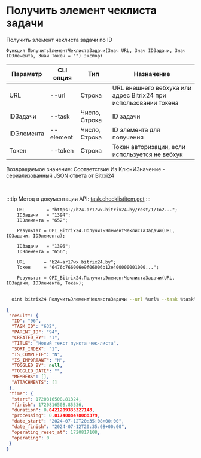 ﻿---
sidebar_position: 5
---

# Получить элемент чеклиста задачи
 Получить элемент чеклиста задачи по ID



`Функция ПолучитьЭлементЧеклистаЗадачи(Знач URL, Знач IDЗадачи, Знач IDЭлемента, Знач Токен = "") Экспорт`

  | Параметр | CLI опция | Тип | Назначение |
  |-|-|-|-|
  | URL | --url | Строка | URL внешнего вебхука или адрес Bitrix24 при использовании токена |
  | IDЗадачи | --task | Число, Строка | ID задачи |
  | IDЭлемента | --element | Число, Строка | ID элемента для получения |
  | Токен | --token | Строка | Токен авторизации, если используется не вебхук |

  
  Возвращаемое значение:   Соответствие Из КлючИЗначение - сериализованный JSON ответа от Bitrxi24

<br/>

:::tip
Метод в документации API: [task.checklistitem.get](https://dev.1c-bitrix.ru/rest_help/tasks/task/checklistitem/get.php)
:::
<br/>


```bsl title="Пример кода"
    URL        = "https://b24-ar17wx.bitrix24.by/rest/1/1o2...";
    IDЗадачи   = "1394";
    IDЭлемента = "652";

    Результат = OPI_Bitrix24.ПолучитьЭлементЧеклистаЗадачи(URL, IDЗадачи, IDЭлемента);

    IDЗадачи   = "1396";
    IDЭлемента = "656";

    URL       = "b24-ar17wx.bitrix24.by";
    Токен     = "6476c766006e9f06006b12e400000001000...";

    Результат = OPI_Bitrix24.ПолучитьЭлементЧеклистаЗадачи(URL, IDЗадачи, IDЭлемента, Токен);
```



```sh title="Пример команды CLI"
    
  oint bitrix24 ПолучитьЭлементЧеклистаЗадачи --url %url% --task %task% --element %element% --token %token%

```

```json title="Результат"
{
 "result": {
  "ID": "96",
  "TASK_ID": "632",
  "PARENT_ID": "94",
  "CREATED_BY": "1",
  "TITLE": "Новый текст пункта чек-листа",
  "SORT_INDEX": "1",
  "IS_COMPLETE": "N",
  "IS_IMPORTANT": "N",
  "TOGGLED_BY": null,
  "TOGGLED_DATE": "",
  "MEMBERS": [],
  "ATTACHMENTS": []
 },
 "time": {
  "start": 1720816508.81324,
  "finish": 1720816508.85536,
  "duration": 0.0421209335327148,
  "processing": 0.0174088478088379,
  "date_start": "2024-07-12T20:35:08+00:00",
  "date_finish": "2024-07-12T20:35:08+00:00",
  "operating_reset_at": 1720817108,
  "operating": 0
 }
}
```
